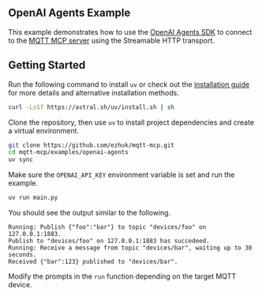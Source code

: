 ## OpenAI Agents Example

This example demonstrates how to use the [OpenAI Agents SDK](https://github.com/openai/openai-agents-python) to connect to the [MQTT MCP server](https://github.com/ezhuk/mqtt-mcp) using the Streamable HTTP transport.

## Getting Started

Run the following command to install `uv` or check out the [installation guide](https://docs.astral.sh/uv/getting-started/installation/) for more details and alternative installation methods.

```bash
curl -LsSf https://astral.sh/uv/install.sh | sh
```

Clone the repository, then use `uv` to install project dependencies and create a virtual environment.

```bash
git clone https://github.com/ezhuk/mqtt-mcp.git
cd mqtt-mcp/examples/openai-agents
uv sync
```

Make sure the `OPENAI_API_KEY` environment variable is set and run the example.

```bash
uv run main.py
```

You should see the output similar to the following.

```text
Running: Publish {"foo":"bar"} to topic "devices/foo" on 127.0.0.1:1883.
Publish to "devices/foo" on 127.0.0.1:1883 has succedeed.
Running: Receive a message from topic "devices/bar", waiting up to 30 seconds.
Received {"bar":123} published to "devices/bar".
```

Modify the prompts in the `run` function depending on the target MQTT device.
